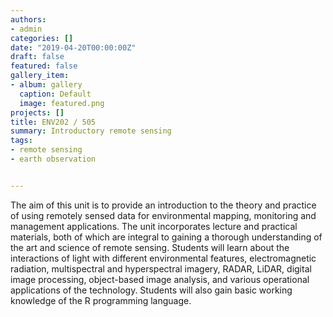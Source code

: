 ```yaml
---
authors:
- admin
categories: []
date: "2019-04-20T00:00:00Z"
draft: false
featured: false
gallery_item:
- album: gallery
  caption: Default
  image: featured.png
projects: []
title: ENV202 / 505
summary: Introductory remote sensing
tags:
- remote sensing
- earth observation


---
```


The aim of this unit is to provide an introduction to the theory and practice of using remotely sensed data for environmental mapping, monitoring and management applications. The unit incorporates lecture and practical materials, both of which are integral to gaining a thorough understanding of the art and science of remote sensing. Students will learn about the interactions of light with different environmental features, electromagnetic radiation, multispectral and hyperspectral imagery, RADAR, LiDAR, digital image processing, object-based image analysis, and various operational applications of the technology. Students will also gain basic working knowledge of the R programming language.

​
